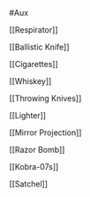 #Aux

[[Respirator]]

[[Ballistic Knife]]

[[Cigarettes]]

[[Whiskey]]

[[Throwing Knives]]

[[Lighter]]

[[Mirror Projection]]

[[Razor Bomb]]

[[Kobra-07s]]

[[Satchel]]